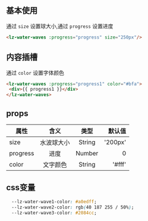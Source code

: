 <script setup>
import useCompStore from '../store/copname.js'
import { onMounted } from 'vue'
const compStore =useCompStore()

onMounted(()=>{
  compStore.updateName('water-waves')
})

</script>

## 基本使用

通过 `size` 设置球大小,通过 `progress` 设置进度

```html
<lz-water-waves :progress="progress" size="250px"/>
```

## 内容插槽

通过 `color` 设置字体颜色

 ```html
<lz-water-waves :progress="progress1" color="#bfa">
  <div>{{ progress1 }}</div>
</lz-water-waves>
 ```


 ## props

| 属性     |    含义    |  类型  |  默认值 |
| -------- | :--------: | :----: | ------: |
| size     | 水波球大小 | String | '200px' |
| progress |    进度    | Number |       0 |
| color    |  文字颜色  | String |  '#fff' |


## css变量

```css
  --lz-water-wave1-color: #a0edff;
  --lz-water-wave2-color: rgb(40 187 255 / 50%);
  --lz-water-wave3-color: #2084cc;
```